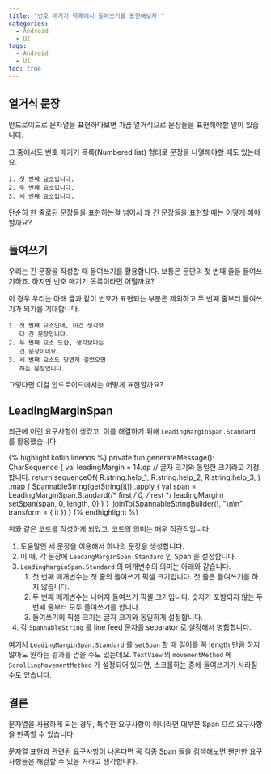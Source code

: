 ```yaml
---
title: "번호 매기기 목록에서 들여쓰기를 표현해보자!"
categories:
  - Android
  - UI
tags:
  - Android
  - UI
toc: true
---
```


## 열거식 문장
안드로이드로 문자열을 표현하다보면 가끔 열거식으로 문장들을 표현해야할 일이 있습니다.

그 중에서도 번호 매기기 목록(Numbered list) 형태로 문장을 나열해야할 때도 있는데요. 

```
1. 첫 번째 요소입니다.
2. 두 번째 요소입니다.
3. 세 번째 요소입니다.
```

단순히 한 줄로된 문장들을 표현하는걸 넘어서 꽤 긴 문장들을 표현할 때는 어떻게 해야할까요?

## 들여쓰기
우리는 긴 문장을 작성할 때 들여쓰기를 활용합니다. 보통은 문단의 첫 번째 줄을 들여쓰기하죠. 하지만 번호 매기기 목록이라면 어떨까요?

이 경우 우리는 아래 글과 같이 번호가 표현되는 부분은 제외하고 두 번째 줄부터 들여쓰기가 되기를 기대합니다.

```
1. 첫 번째 요소인데, 이건 생각보
   다 긴 문장입니다.
2. 두 번째 요소 또한, 생각보다는
   긴 문장이네요.
3. 세 번째 요소도 당연히 길었으면
   하는 문장입니다.
```

그렇다면 이걸 안드로이드에서는 어떻게 표현할까요?

## LeadingMarginSpan
최근에 이런 요구사항이 생겼고, 이를 해결하기 위해 `LeadingMarginSpan.Standard` 를 활용했습니다.

{% highlight kotlin linenos %}
private fun generateMessage(): CharSequence {
    val leadingMargin = 14.dp // 글자 크기와 동일한 크기라고 가정합니다.
    return sequenceOf(
            R.string.help_1,
            R.string.help_2,
            R.string.help_3,
    )
            .map {
                SpannableString(getString(it))
                        .apply {
                            val span = LeadingMarginSpan.Standard(/* first */ 0, /* rest */ leadingMargin)
                            setSpan(span, 0, length, 0)
                        }
            }
            .joinTo(SpannableStringBuilder(), "\n\n", transform = { it })
}
{% endhighlight %}

위와 같은 코드를 작성하게 되었고, 코드의 의미는 매우 직관적입니다.

1. 도움말인 세 문장을 이용해서 하나의 문장을 생성합니다.
2. 이 때, 각 문장에 `LeadingMarginSpan.Standard` 인 Span 을 설정합니다.
3. `LeadingMarginSpan.Standard` 의 매개변수의 의미는 아래와 같습니다.
	1. 첫 번째 매개변수는 첫 줄의 들여쓰기 픽셀 크기입니다. 첫 줄은 들여쓰기를 하지 않습니다.
	2. 두 번째 매개변수는 나머지 들여쓰기 픽셀 크기입니다. 숫자가 포함되지 않는 두 번째 줄부터 모두 들여쓰기를 합니다.
	3. 들여쓰기의 픽셀 크기는 글자 크기와 동일하게 설정합니다.
4. 각 `SpannableString` 를 line feed 문자를 separator 로 설정해서 병합합니다.

여기서 `LeadingMarginSpan.Standard` 를 `setSpan` 할 때 길이를 꼭 length 만큼 하지 않아도 원하는 결과를 얻을 수도 있는데요. `TextView` 의 `movementMethod` 에 `ScrollingMovementMethod` 가 설정되어 있다면, 스크롤하는 중에 들여쓰기가 사라질 수도 있습니다.

## 결론
문자열을 사용하게 되는 경우, 특수한 요구사항이 아니라면 대부분 Span 으로 요구사항을 만족할 수 있습니다.

문자열 표현과 관련된 요구사항이 나온다면 꼭 각종 Span 들을 검색해보면 왠만한 요구사항들은 해결할 수 있을 거라고 생각합니다.